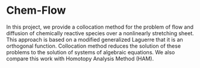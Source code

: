 # Chem-Flow
In this project, we provide a collocation method for the problem of flow and diffusion of chemically reactive species over a nonlinearly stretching sheet. This approach is based on a modified generalized Laguerre that it is an orthogonal function. Collocation method reduces the solution of these problems to the solution of systems of algebraic equations. We also compare this work with Homotopy Analysis Method (HAM).
